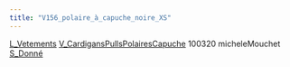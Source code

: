 ```yaml
---
title: "V156_polaire_à_capuche_noire_XS"
---
```


[L_Vetements](notes/equipements/L_Vetements.md) [V_CardigansPullsPolairesCapuche](notes/equipements/vetements/V_CardigansPullsPolairesCapuche.md) 100320 micheleMouchet [S_Donné](notes/statut/S_Donné.md)